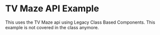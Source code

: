# TV Maze API Example

This uses the TV Maze api using Legacy Class Based Components. This example is not covered in the class anymore.
